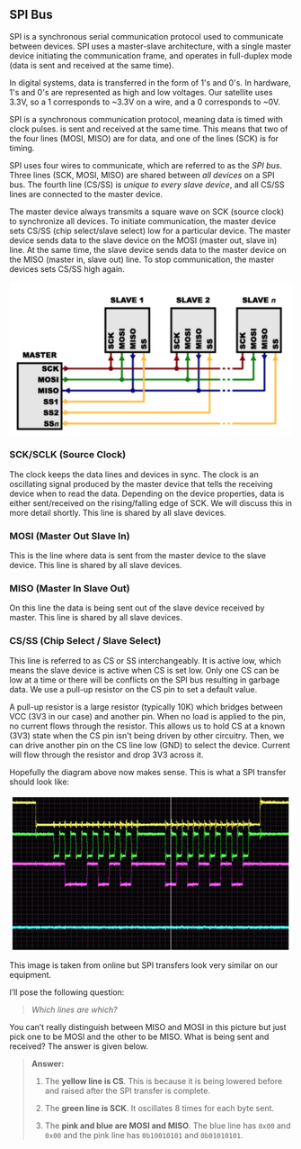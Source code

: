 ## SPI Bus

SPI is a synchronous serial communication protocol used to communicate between devices. SPI uses a master-slave architecture, with a single master device initiating the communication frame, and operates in full-duplex mode (data is sent and received at the same time).

In digital systems, data is transferred in the form of 1's and 0's. In hardware, 1's and 0's are represented as high and low voltages. Our satellite uses 3.3V, so a 1 corresponds to ~3.3V on a wire, and a 0 corresponds to ~0V.

SPI is a synchronous communication protocol, meaning data is timed with clock pulses. is sent and received at the same time. This means that two of the four lines (MOSI, MISO) are for data, and one of the lines (SCK) is for timing.

SPI uses four wires to communicate, which are referred to as the _SPI bus_. Three lines (SCK, MOSI, MISO) are shared between _all devices_ on a SPI bus. The fourth line (CS/SS) is _unique to every slave device_, and all CS/SS lines are connected to the master device.

The master device always transmits a square wave on SCK (source clock) to synchronize all devices. To initiate communication, the master device sets CS/SS (chip select/slave select) low for a particular device. The master device sends data to the slave device on the MOSI (master out, slave in) line. At the same time, the slave device sends data to the master device on the MISO (master in, slave out) line. To stop communication, the master devices sets CS/SS high again.

![Diagram of a general SPI bus](../figures/spi_bus.png)




### SCK/SCLK (Source Clock)

The clock keeps the data lines and devices in sync. The clock is an oscillating signal produced by the master device that tells the receiving device when to read the data. Depending on the device properties, data is either sent/received on the rising/falling edge of SCK. We will discuss this in more detail shortly. This line is shared by all slave devices.

### MOSI (Master Out Slave In)

This is the line where data is sent from the master device to the slave device. This line is shared by all slave devices.

### MISO (Master In Slave Out)

On this line the data is being sent out of the slave device received by master. This line is shared by all slave devices.

### CS/SS (Chip Select / Slave Select)

This line is referred to as CS or SS interchangeably. It is active low, which means the slave device is active when CS is set low. Only one CS can be low at a time or there will be conflicts on the SPI bus resulting in garbage data. We use a pull-up resistor on the CS pin to set a default value.

A pull-up resistor is a large resistor (typically 10K) which bridges between VCC (3V3 in our case) and another pin. When no load is applied to the pin, no current flows through the resistor. This allows us to hold CS at a known (3V3) state when the CS pin isn't being driven by other circuitry. Then, we can drive another pin on the CS line low (GND) to select the device. Current will flow through the resistor and drop 3V3 across it.

Hopefully the diagram above now makes sense.
This is what a SPI transfer should look like:

![SPI signals on an oscilloscope](../figures/spi_scope.png)

This image is taken from online but SPI transfers look very similar on our equipment.

I’ll pose the following question:

> *Which lines are which?*

You can’t really distinguish between MISO and MOSI in this picture but just pick one to be MOSI and the other to be MISO. What is being sent and received? The answer is given below.

> **Answer:**
>
> 1. The **yellow line is CS**. This is because it is being lowered before and raised after the SPI transfer is complete.
>
> 2. The **green line is SCK**. It oscillates 8 times for each byte sent.
>
> 3. The **pink and blue are MOSI and MISO**. The blue line has ```0x00``` and ```0x00``` and the pink line has ```0b10010101``` and ```0b01010101```.
